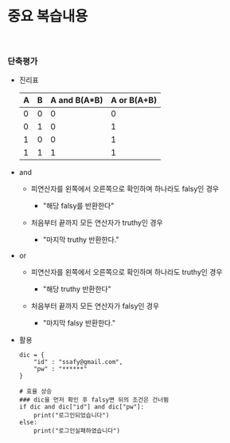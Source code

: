 # 중요 복습내용

<br>

### 단축평가

- 진리표
  
  |A|B|A and B(A*B)|A or B(A+B)|
  |---|---|---|---|
  |0|0|0|0|
  |0|1|0|1|
  |1|0|0|1|
  |1|1|1|1|

- and

  - 피연산자를 왼쪽에서 오른쪽으로 확인하며 하나라도 falsy인 경우
    - "해당 falsy를 반환한다"

  - 처음부터 끝까지 모든 연산자가 truthy인 경우
    - "마지막 truthy 반환한다."

- or

  - 피연산자를 왼쪽에서 오른쪽으로 확인하며 하나라도 truthy인 경우
    - "해당 truthy 반환한다"

  - 처음부터 끝까지 모든 연산자가 falsy인 경우
    - "마지막 falsy 반환한다."

- 활용

  ```
  dic = {
      "id" : "ssafy@gmail.com",
      "pw" : "******"
  }

  # 효율 상승
  ### dic을 먼저 확인 후 falsy면 뒤의 조건은 건너뜀
  if dic and dic["id"] and dic["pw"]:
      print("로그인되었습니다")
  else:
      print("로그인실패하였습니다")
  ```